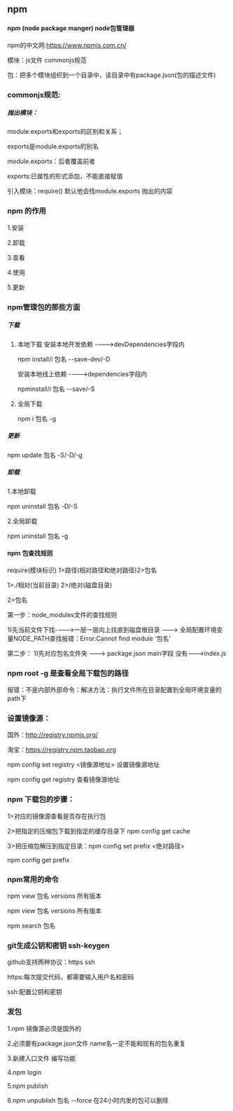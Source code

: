 ## npm
#### npm (node package manger) node包管理器

npm的中文网:https://www.npmjs.com.cn/

模块：js文件   commonjs规范
 
包：把多个模块组织到一个目录中，该目录中有package.json(包的描述文件)



### commonjs规范:

##### 抛出模块：

module.exports和exports的区别和关系；

exports是module.exports的别名

module.exports：后者覆盖前者

exports:已属性的形式添加，不能直接赋值

引入模块：require() 默认他会找module.exports 抛出的内容

### npm 的作用

1.安装

2.卸载

3.查看

4.使用

5.更新

### npm管理包的那些方面

##### 下载

1. 本地下载
    安装本地开发依赖  ---->devDependencies字段内
   
    npm install/i 包名 --save-dev/-D
    
    安装本地线上依赖 ---->dependencies字段内

    npminstall/i 包名 --save/-S
    
2. 全局下载
    
    npm i 包名 -g

##### 更新
 
 npm update 包名 -S/-D/-g

##### 卸载

1.本地卸载
 
  npm uninstall 包名 -D/-S
  
2.全局卸载

  npm uninstall 包名 -g
  
#### npm 包查找规则 

require(模块标识)
1>路径(相对路径和绝对路径)2>包名

1>./相对(当前目录) 2>/绝对(磁盘目录)
 
2>包名

第一步：node_modules文件的查找规则

1)先当前文件下找---->一层一层向上找直到磁盘根目录 ---> 全局配置环境变量NODE_PATH查找报错：Error:Cannot find module '包名'

第二步：
1)先对应包名文件夹 ---> package.json main字段 没有--->index.js

### npm root -g 是查看全局下载包的路径
报错：不是内部外部命令：解决方法：执行文件所在目录配置到全局环境变量的path下
    
### 设置镜像源：
国外：http://registry.npmjs.org/

淘宝：https://registry.npm.taobao.org

npm config set registry <镜像源地址>   设置镜像源地址
 
npm config get registry                查看镜像源地址 

### npm 下载包的步骤：
 
 1>对应的镜像源查看是否存在执行包
  
 2>把指定的压缩包下载到指定的缓存目录下  npm config get cache
 
 3>把压缩包解压到指定目录：npm config set prefix <绝对路径>
 
 npm config get prefix 
 
### npm常用的命令
 
 npm view 包名 versions 所有版本 
  
 npm view 包名 versions 所有版本
 
 npm search 包名
 
 
### git生成公钥和密钥  ssh-keygen
 
 github支持两种协议：https  ssh
 
 https:每次提交代码，都需要输入用户名和密码
 
 ssh:配置公钥和密钥
 
### 发包
 
 1.npm 镜像源必须是国外的
 
 2.必须要有package.json文件 name名一定不能和现有的包名重复
 
 3.新建入口文件 编写功能
 
 4.npm login
 
 5.npm publish
 
 6.npm unpublish 包名 --force 在24小时内发的包可以删除